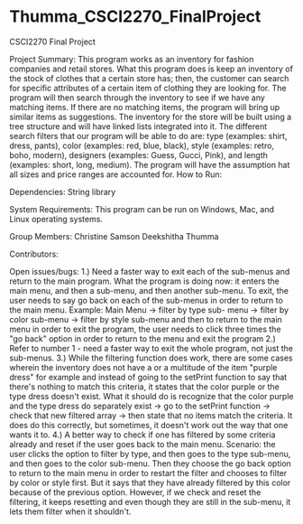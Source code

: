 # Thumma_CSCI2270_FinalProject
CSCI2270 Final Project

Project Summary:
This program works as an inventory for fashion companies and retail stores. What this program does is keep an inventory of the stock of clothes that a certain store has; then, the customer can search for specific attributes of a certain item of clothing they are looking for. The program will then search through the inventory to see if we have any matching items. If there are no matching items, the program will bring up similar items as suggestions.  The inventory for the store will be built using a tree structure and will have linked lists integrated into it. The different search filters that our program will be able to do are: type (examples: shirt, dress, pants), color (examples: red, blue, black), style (examples: retro, boho, modern), designers (examples: Guess, Gucci, Pink), and length (examples: short, long, medium).  The program will have the assumption hat all sizes and price ranges are accounted for. 
How to Run:

Dependencies:
String library


System Requirements:
This program can be run on Windows, Mac, and Linux operating systems. 

Group Members:
Christine Samson
Deekshitha Thumma

Contributors:

Open issues/bugs:
1.) Need a faster way to exit each of the sub-menus and return to the main program. What the program is doing now: it enters the main menu, and then a 
    sub-menu, and then another sub-menu. To exit, the user needs to say go back on each of the sub-menus in order to return to the main menu. Example: Main Menu -> filter by type sub-
    menu -> filter by color sub-menu -> filter by style sub-menu and then to return to the main menu in order to exit the program, the user needs to click 
    three times the "go back" option in order to return to the menu and exit the program
2.) Refer to number 1 - need a faster way to exit the whole program, not just the sub-menus.
3.) While the filtering function does work, there are some cases wherein the inventory does not have a or a multitude of the item "purple dress" for example
    and instead of going to the setPrint function to say that there's nothing to match this criteria, it states that the color purple or the type dress 
    doesn't exist. What it should do is recognize that the color purple and the type dress do separately exist -> go to the setPrint function -> check that
    new filtered array -> then state that no items match the criteria. It does do this correctly, but sometimes, it doesn't work out the way that one wants
    it to.
4.) A better way to check if one has filtered by some criteria already and reset if the user goes back to the main menu. Scenario: the user clicks the option 
    to filter by type, and then goes to the type sub-menu, and then goes to the color sub-menu. Then they choose the go back option to return to the main menu
    in order to restart the filter and chooses to filter by color or style first. But it says that they have already filtered by this color because of the 
    previous option. However, if we check and reset the filtering, it keeps resetting and even though they are still in the sub-menu, it lets them filter when 
    it shouldn't. 



